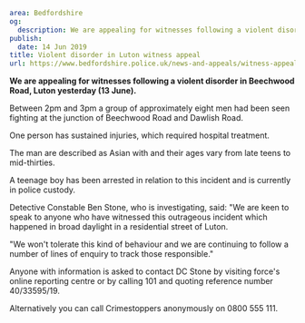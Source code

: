 ```yaml
area: Bedfordshire
og:
  description: We are appealing for witnesses following a violent disorder in Beechwood Road, Luton yesterday (13 June).
publish:
  date: 14 Jun 2019
title: Violent disorder in Luton witness appeal
url: https://www.bedfordshire.police.uk/news-and-appeals/witness-appeal-violent-disorder-june19
```

**We are appealing for witnesses following a violent disorder in Beechwood Road, Luton yesterday (13 June).**

Between 2pm and 3pm a group of approximately eight men had been seen fighting at the junction of Beechwood Road and Dawlish Road.

One person has sustained injuries, which required hospital treatment.

The man are described as Asian with and their ages vary from late teens to mid-thirties.

A teenage boy has been arrested in relation to this incident and is currently in police custody.

Detective Constable Ben Stone, who is investigating, said: "We are keen to speak to anyone who have witnessed this outrageous incident which happened in broad daylight in a residential street of Luton.

"We won't tolerate this kind of behaviour and we are continuing to follow a number of lines of enquiry to track those responsible."

Anyone with information is asked to contact DC Stone by visiting force's online reporting centre or by calling 101 and quoting reference number 40/33595/19.

Alternatively you can call Crimestoppers anonymously on 0800 555 111.

